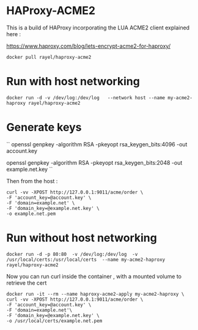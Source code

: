 # HAProxy-ACME2

This is a build of HAProxy incorporating the LUA ACME2 client explained here :

https://www.haproxy.com/blog/lets-encrypt-acme2-for-haproxy/

``
docker pull rayel/haproxy-acme2
``

# Run with host networking

``
docker run -d -v /dev/log:/dev/log   --network host --name my-acme2-haproxy rayel/haproxy-acme2
``

# Generate keys

``
openssl genpkey -algorithm RSA -pkeyopt rsa_keygen_bits:4096 -out account.key

openssl genpkey -algorithm RSA -pkeyopt rsa_keygen_bits:2048 -out example.net.key
``

Then from the host :

```
curl -vv -XPOST http://127.0.0.1:9011/acme/order \
-F 'account_key=@account.key' \
-F 'domain=example.net' \
-F 'domain_key=@example.net.key' \
-o example.net.pem
```

# Run without host networking

``
docker run -d -p 80:80  -v /dev/log:/dev/log  -v /usr/local/certs:/usr/local/certs  --name my-acme2-haproxy rayel/haproxy-acme2
``

Now you can run curl inside the container , with a mounted volume to retrieve the cert

```
docker run -it --rm --name haproxy-acme2-apply my-acme2-haproxy \ 
curl -vv -XPOST http://127.0.0.1:9011/acme/order \
-F 'account_key=@account.key' \
-F 'domain=example.net'\ 
-F 'domain_key=@example.net.key' \
-o /usr/local/certs/example.net.pem 
```


